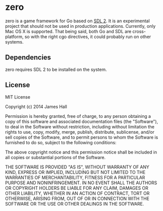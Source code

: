 # zero

zero is a game framework for Go based on [SDL 2](https://www.libsdl.org).  It is an experimental project that should not be used in production applications.  Currently, only Mac OS X is supported.  That being said, both Go and SDL are cross-platform, so with the right cgo directives, it could probably run on other systems.

## Dependencies

zero requires SDL 2 to be installed on the system.

## License

MIT License

Copyright (c) 2014 James Hall

Permission is hereby granted, free of charge, to any person obtaining a copy
of this software and associated documentation files (the "Software"), to deal
in the Software without restriction, including without limitation the rights
to use, copy, modify, merge, publish, distribute, sublicense, and/or sell
copies of the Software, and to permit persons to whom the Software is
furnished to do so, subject to the following conditions:

The above copyright notice and this permission notice shall be included in
all copies or substantial portions of the Software.

THE SOFTWARE IS PROVIDED "AS IS", WITHOUT WARRANTY OF ANY KIND, EXPRESS OR
IMPLIED, INCLUDING BUT NOT LIMITED TO THE WARRANTIES OF MERCHANTABILITY,
FITNESS FOR A PARTICULAR PURPOSE AND NONINFRINGEMENT. IN NO EVENT SHALL THE
AUTHORS OR COPYRIGHT HOLDERS BE LIABLE FOR ANY CLAIM, DAMAGES OR OTHER
LIABILITY, WHETHER IN AN ACTION OF CONTRACT, TORT OR OTHERWISE, ARISING FROM,
OUT OF OR IN CONNECTION WITH THE SOFTWARE OR THE USE OR OTHER DEALINGS IN
THE SOFTWARE.
